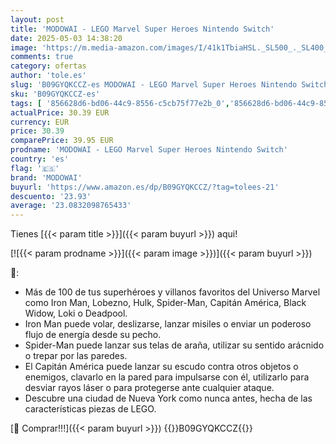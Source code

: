 ```yaml
---
layout: post
title: 'MODOWAI - LEGO Marvel Super Heroes Nintendo Switch'
date: 2025-05-03 14:38:20
image: 'https://m.media-amazon.com/images/I/41k1TbiaHSL._SL500_._SL400_.jpg'
comments: true
category: ofertas
author: 'tole.es'
slug: 'B09GYQKCCZ-es MODOWAI - LEGO Marvel Super Heroes Nintendo Switch'
sku: 'B09GYQKCCZ-es'
tags: [ '856628d6-bd06-44c9-8556-c5cb75f77e2b_0','856628d6-bd06-44c9-8556-c5cb75f77e2b_2201','856628d6-bd06-44c9-8556-c5cb75f77e2b_3601','856628d6-bd06-44c9-8556-c5cb75f77e2b_5701','Arborist Merchandising Root','CML-Gaming','Gaming All','Gaming Software','Hardware y juegos para Nintendo Switch','Juegos para Nintendo Switch','Preventa de Videojuegos','Self Service','Special Features Stores','Videojuegos','Videojuegos más esperados','modowai','nintendo','🇪🇸', ]
actualPrice: 30.39 EUR
currency: EUR
price: 30.39
comparePrice: 39.95 EUR
prodname: 'MODOWAI - LEGO Marvel Super Heroes Nintendo Switch'
country: 'es'
flag: '🇪🇸'
brand: 'MODOWAI'
buyurl: 'https://www.amazon.es/dp/B09GYQKCCZ/?tag=tolees-21'
descuento: '23.93'
average: '23.0832098765433'
---
```


Tienes [{{< param title >}}]({{< param buyurl >}}) aqui!

[![{{< param prodname >}}]({{< param image >}})]({{< param buyurl >}})

🔎:

- Más de 100 de tus superhéroes y villanos favoritos del Universo Marvel como Iron Man, Lobezno, Hulk, Spider-Man, Capitán América, Black Widow, Loki o Deadpool.
- Iron Man puede volar, deslizarse, lanzar misiles o enviar un poderoso flujo de energía desde su pecho.
- Spider-Man puede lanzar sus telas de araña, utilizar su sentido arácnido o trepar por las paredes.
- El Capitán América puede lanzar su escudo contra otros objetos o enemigos, clavarlo en la pared para impulsarse con él, utilizarlo para desviar rayos láser o para protegerse ante cualquier ataque.
- Descubre una ciudad de Nueva York como nunca antes, hecha de las características piezas de LEGO.

[🛒 Comprar!!!]({{< param buyurl >}})
{{<world>}}B09GYQKCCZ{{</world>}}
